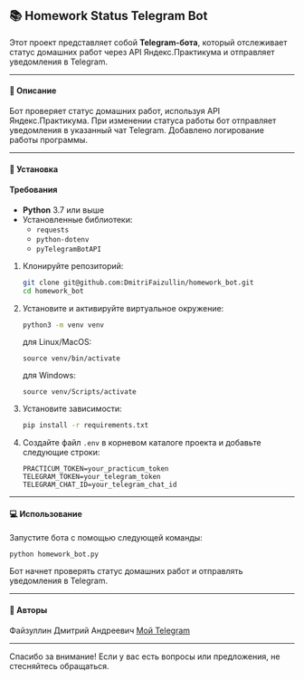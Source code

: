 ## 📚 Homework Status Telegram Bot

Этот проект представляет собой **Telegram-бота**, который отслеживает статус домашних работ через API Яндекс.Практикума и отправляет уведомления в Telegram.

---

#### 📝 Описание

Бот проверяет статус домашних работ, используя API Яндекс.Практикума. При изменении статуса работы бот отправляет уведомления в указанный чат Telegram.
Добавлено логирование работы программы.

---

#### 🚀 Установка

#### Требования

- **Python** 3.7 или выше
- Установленные библиотеки:
  - `requests`
  - `python-dotenv`
  - `pyTelegramBotAPI`

1. Клонируйте репозиторий:
    ```sh
    git clone git@github.com:DmitriFaizullin/homework_bot.git
    cd homework_bot
    ```
2. Установите и активируйте виртуальное окружение:
    ```sh
    python3 -m venv venv
    ```
    для Linux/MacOS:
    ```
    source venv/bin/activate
    ```
    для Windows:
    ```
    source venv/Scripts/activate
    ```
3. Установите зависимости:
    ```sh
    pip install -r requirements.txt
    ```

4. Создайте файл `.env` в корневом каталоге проекта и добавьте следующие строки:
    ```env
    PRACTICUM_TOKEN=your_practicum_token
    TELEGRAM_TOKEN=your_telegram_token
    TELEGRAM_CHAT_ID=your_telegram_chat_id
    ```
---
#### 💻 Использование
Запустите бота с помощью следующей команды:
```sh
python homework_bot.py
```

Бот начнет проверять статус домашних работ и отправлять уведомления в Telegram.

---
#### 👤 Авторы
Файзуллин Дмитрий Андреевич [Мой Telegram](https://t.me/DmitriFn)

---
Спасибо за внимание! Если у вас есть вопросы или предложения, не стесняйтесь обращаться.